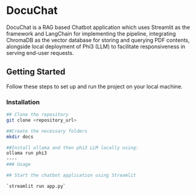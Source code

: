 # DocuChat
DocuChat is a RAG based Chatbot application which uses Streamlit as the framework and LangChain for implementing the pipeline, integrating ChromaDB as the vector database for storing and querying PDF contents, alongside local deployment of Phi3 (LLM) to facilitate responsiveness in serving end-user requests.
## Getting Started

Follow these steps to set up and run the project on your local machine.


### Installation

```sh
## Clone the repository
git clone <repository_url>

##Create the necessary folders
mkdir docs

##Install ollama and then phi3 LLM locally using:
ollama run phi3
----
### Usage

## Start the chatbot application using Streamlit

`streamlit run app.py`

